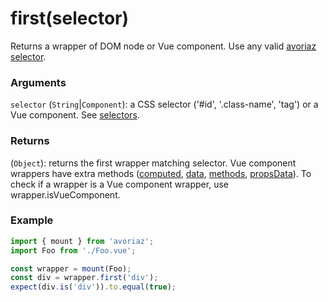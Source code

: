 # first(selector)

Returns a wrapper of DOM node or Vue component. Use any valid [avoriaz selector](/api/selectors.md).

### Arguments

`selector` (`String`|`Component`): a CSS selector ('#id', '.class-name', 'tag') or a Vue component. See [selectors](/api/selectors.md).

### Returns

(`Object`): returns the first wrapper matching selector. Vue component wrappers have extra methods ([computed](/api/mount/computed.md), [data](/api/mount/data.md), [methods](/api/mount/methods.md), [propsData](/api/mount/propsData.md)). To check if a wrapper is a Vue component wrapper, use wrapper.isVueComponent.

### Example

```js
import { mount } from 'avoriaz';
import Foo from './Foo.vue';

const wrapper = mount(Foo);
const div = wrapper.first('div');
expect(div.is('div')).to.equal(true);
```
